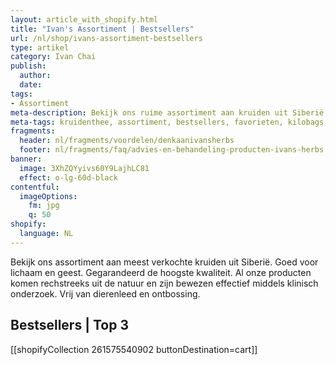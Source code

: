 ```yaml
---
layout: article_with_shopify.html
title: "Ivan's Assortiment | Bestsellers"
url: /nl/shop/ivans-assortiment-bestsellers
type: artikel
category: Ivan Chai
publish:
  author:
  date:
tags:
- Assortiment
meta-description: Bekijk ons ruime assortiment aan kruiden uit Siberië. Gegarandeerd de hoogste kwaliteit volgens Eco7 Standaard. Benieuwd naar onze bestsellers?
meta-tags: kruidenthee, assortiment, bestsellers, favorieten, kilobags, inzichten, geschenkdoos
fragments:
  header: nl/fragments/voordelen/denkaanivansherbs
  footer: nl/fragments/faq/advies-en-behandeling-producten-ivans-herbs
banner:
  image: 3XhZQYyivs60Y9LajhLC81
  effect: o-lg-60d-black
contentful:
  imageOptions:
    fm: jpg
    q: 50
shopify:
  language: NL
---
```

Bekijk ons assortiment aan meest verkochte kruiden uit Siberië. Goed voor lichaam en geest. Gegarandeerd de hoogste kwaliteit. Al onze producten komen rechstreeks uit de natuur en zijn bewezen effectief middels klinisch onderzoek. Vrij van dierenleed en ontbossing.


## Bestsellers | Top 3

[[shopifyCollection 261575540902 buttonDestination=cart]]
